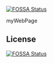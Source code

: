[![FOSSA Status](https://app.fossa.io/api/projects/git%2Bgithub.com%2Fquangtrieu1312%2FProjectzero_BE.svg?type=shield)](https://app.fossa.io/projects/git%2Bgithub.com%2Fquangtrieu1312%2FProjectzero_BE?ref=badge_shield)

myWebPage


## License
[![FOSSA Status](https://app.fossa.io/api/projects/git%2Bgithub.com%2Fquangtrieu1312%2FProjectzero_BE.svg?type=large)](https://app.fossa.io/projects/git%2Bgithub.com%2Fquangtrieu1312%2FProjectzero_BE?ref=badge_large)